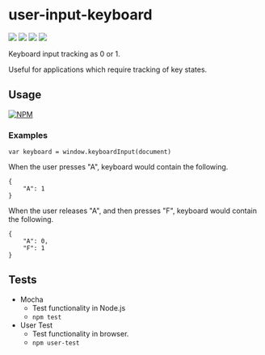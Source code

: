 # user-input-keyboard

![](https://travis-ci.org/apexearth/user-input-keyboard.svg)
![](http://img.shields.io/npm/v/user-input-keyboard.svg?style=flat)
![](http://img.shields.io/npm/dm/user-input-keyboard.svg?style=flat)
![](http://img.shields.io/npm/l/user-input-keyboard.svg?style=flat)

Keyboard input tracking as 0 or 1. 

Useful for applications which require tracking of key states.

## Usage

[![NPM](https://nodei.co/npm/user-input-keyboard.png)](https://nodei.co/npm/user-input-keyboard/)

### Examples

    var keyboard = window.keyboardInput(document)

When the user presses "A", keyboard would contain the following.

    {
        "A": 1
    }

When the user releases "A", and then presses "F", keyboard would contain the following.

    {
        "A": 0,
        "F": 1
    }

## Tests

- Mocha
    - Test functionality in Node.js
    - `npm test`
- User Test
    - Test functionality in browser.
    - `npm user-test`